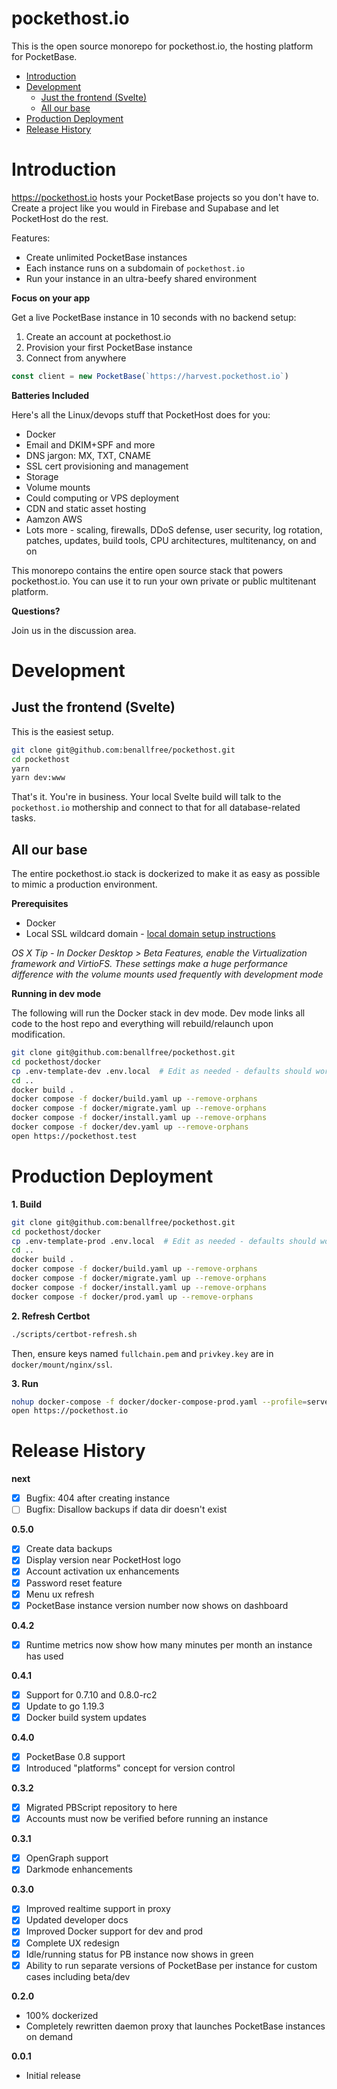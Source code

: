 <h1>pockethost.io</h1>

This is the open source monorepo for pockethost.io, the hosting platform for PocketBase.

<!-- @import "[TOC]" {cmd="toc" depthFrom=1 depthTo=6 orderedList=false} -->

<!-- code_chunk_output -->

- [Introduction](#introduction)
- [Development](#development)
  - [Just the frontend (Svelte)](#just-the-frontend-svelte)
  - [All our base](#all-our-base)
- [Production Deployment](#production-deployment)
- [Release History](#release-history)

<!-- /code_chunk_output -->

# Introduction

https://pockethost.io hosts your PocketBase projects so you don't have to. Create a project like you would in Firebase and Supabase and let PocketHost do the rest.

Features:

- Create unlimited PocketBase instances
- Each instance runs on a subdomain of `pockethost.io`
- Run your instance in an ultra-beefy shared environment

**Focus on your app**

Get a live PocketBase instance in 10 seconds with no backend setup:

1. Create an account at pockethost.io
2. Provision your first PocketBase instance
3. Connect from anywhere

```ts
const client = new PocketBase(`https://harvest.pockethost.io`)
```

**Batteries Included**

Here's all the Linux/devops stuff that PocketHost does for you:

- Docker
- Email and DKIM+SPF and more
- DNS jargon: MX, TXT, CNAME
- SSL cert provisioning and management
- Storage
- Volume mounts
- Could computing or VPS deployment
- CDN and static asset hosting
- Aamzon AWS
- Lots more - scaling, firewalls, DDoS defense, user security, log rotation, patches, updates, build tools, CPU architectures, multitenancy, on and on

This monorepo contains the entire open source stack that powers pockethost.io. You can use it to run your own private or public multitenant platform.

**Questions?**

Join us in the discussion area.

# Development

## Just the frontend (Svelte)

This is the easiest setup.

```bash
git clone git@github.com:benallfree/pockethost.git
cd pockethost
yarn
yarn dev:www
```

That's it. You're in business. Your local Svelte build will talk to the `pockethost.io` mothership and connect to that for all database-related tasks.

## All our base

The entire pockethost.io stack is dockerized to make it as easy as possible to mimic a production environment.

**Prerequisites**

- Docker
- Local SSL wildcard domain - [local domain setup instructions](./docs/local-domain-setup.md)

_OS X Tip - In Docker Desktop > Beta Features, enable the Virtualization framework and VirtioFS. These settings make a huge performance difference with the volume mounts used frequently with development mode_

**Running in dev mode**

The following will run the Docker stack in dev mode. Dev mode links all code to the host repo and everything will rebuild/relaunch upon modification.

```bash
git clone git@github.com:benallfree/pockethost.git
cd pockethost/docker
cp .env-template-dev .env.local  # Edit as needed - defaults should work
cd ..
docker build .
docker compose -f docker/build.yaml up --remove-orphans
docker compose -f docker/migrate.yaml up --remove-orphans
docker compose -f docker/install.yaml up --remove-orphans
docker compose -f docker/dev.yaml up --remove-orphans
open https://pockethost.test
```

# Production Deployment

**1. Build**

```bash
git clone git@github.com:benallfree/pockethost.git
cd pockethost/docker
cp .env-template-prod .env.local  # Edit as needed - defaults should work
cd ..
docker build .
docker compose -f docker/build.yaml up --remove-orphans
docker compose -f docker/migrate.yaml up --remove-orphans
docker compose -f docker/install.yaml up --remove-orphans
docker compose -f docker/prod.yaml up --remove-orphans
```

**2. Refresh Certbot**

```bash
./scripts/certbot-refresh.sh
```

Then, ensure keys named `fullchain.pem` and `privkey.key` are in `docker/mount/nginx/ssl`.

**3. Run**

```bash
nohup docker-compose -f docker/docker-compose-prod.yaml --profile=serve up --remove-orphans &
open https://pockethost.io
```

# Release History

**next**

- [x] Bugfix: 404 after creating instance
- [ ] Bugfix: Disallow backups if data dir doesn't exist

**0.5.0**

- [x] Create data backups
- [x] Display version near PocketHost logo
- [x] Account activation ux enhancements
- [x] Password reset feature
- [x] Menu ux refresh
- [x] PocketBase instance version number now shows on dashboard

**0.4.2**

- [x] Runtime metrics now show how many minutes per month an instance has used

**0.4.1**

- [x] Support for 0.7.10 and 0.8.0-rc2
- [x] Update to go 1.19.3
- [x] Docker build system updates

**0.4.0**

- [x] PocketBase 0.8 support
- [x] Introduced "platforms" concept for version control

**0.3.2**

- [x] Migrated PBScript repository to here
- [x] Accounts must now be verified before running an instance

**0.3.1**

- [x] OpenGraph support
- [x] Darkmode enhancements

**0.3.0**

- [x] Improved realtime support in proxy
- [x] Updated developer docs
- [x] Improved Docker support for dev and prod
- [x] Complete UX redesign
- [x] Idle/running status for PB instance now shows in green
- [x] Ability to run separate versions of PocketBase per instance for custom cases including beta/dev

**0.2.0**

- 100% dockerized
- Completely rewritten daemon proxy that launches PocketBase instances on demand

**0.0.1**

- Initial release
